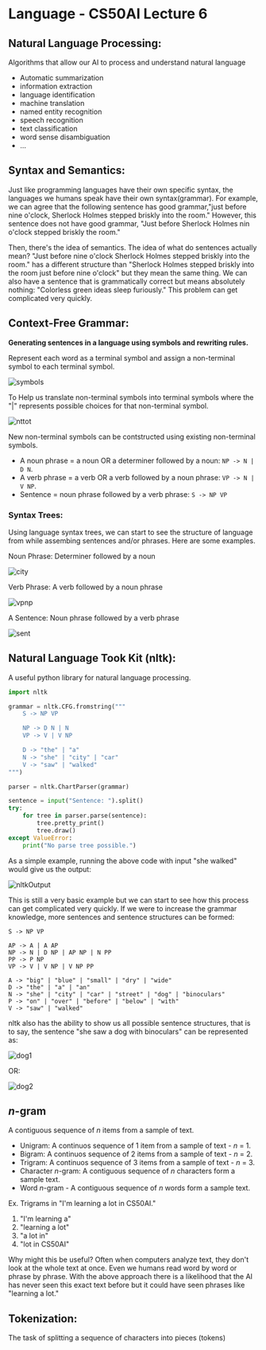 # Language - CS50AI Lecture 6

## Natural Language Processing:

Algorithms that allow our AI to process and understand natural language

- Automatic summarization
- information extraction
- language identification
- machine translation
- named entity recognition
- speech recognition
- text classification
- word sense disambiguation
- ...

## Syntax and Semantics:

Just like programming languages have their own specific syntax, the languages we humans speak have their own syntax(grammar). For example, we can agree that the following sentence has good grammar,"just before nine o'clock, Sherlock Holmes stepped briskly into the room." However, this sentence does not have good grammar, "Just before Sherlock Holmes nin o'clock stepped briskly the room."

Then, there's the idea of semantics. The idea of what do sentences actually mean? "Just before nine o'clock Sherlock Holmes stepped briskly into the room." has a different structure than "Sherlock Holmes stepped briskly into the room just before nine o'clock" but they mean the same thing. We can also have a sentence that is grammatically correct but means absolutely nothing: "Colorless green ideas sleep furiously." This problem can get complicated very quickly.

## Context-Free Grammar:

**Generating sentences in a language using symbols and rewriting rules.**

Represent each word as a terminal symbol and assign a non-terminal symbol to each terminal symbol.

![symbols](images/Week6_Language/../6_Language/symbols.png)

To Help us translate non-terminal symbols into terminal symbols where the "|" represents possible choices for that non-terminal symbol.

![nttot](images/Week6_Language/../6_Language/nt-to-t.png)

New non-terminal symbols can be contstructed using existing non-terminal symbols.
- A noun phrase = a noun OR a determiner followed by a noun: `NP -> N | D N`.
- A verb phrase = a verb OR a verb followed by a noun phrase: `VP -> N | V NP`.
- Sentence = noun phrase followed by a verb phrase: `S -> NP VP`


### Syntax Trees:

Using language syntax trees, we can start to see the structure of language from while assembing sentences and/or phrases. Here are some examples.

Noun Phrase: Determiner followed by a noun

![city](images/Week6_Language/../6_Language/npTheCity.png)

Verb Phrase: A verb followed by a noun phrase

![vpnp](images/Week6_Language/../6_Language/vpnp.png)

A Sentence: Noun phrase followed by a verb phrase

![sent](images/Week6_Language/../6_Language/sent.png)

## Natural Language Took Kit (nltk):

A useful python library for natural language processing.

```python
import nltk

grammar = nltk.CFG.fromstring("""
    S -> NP VP

    NP -> D N | N
    VP -> V | V NP

    D -> "the" | "a"
    N -> "she" | "city" | "car"
    V -> "saw" | "walked"
""")

parser = nltk.ChartParser(grammar)

sentence = input("Sentence: ").split()
try:
    for tree in parser.parse(sentence):
        tree.pretty_print()
        tree.draw()
except ValueError:
    print("No parse tree possible.")
```
As a simple example, running the above code with input "she walked" would give us the output:

![nltkOutput](images/Week6_Language/../6_Language/nltkOutput.png)

This is still a very basic example but we can start to see how this process can get complicated very quickly. If we were to increase the grammar knowledge, more sentences and sentence structures can be formed:

```
S -> NP VP

AP -> A | A AP
NP -> N | D NP | AP NP | N PP
PP -> P NP
VP -> V | V NP | V NP PP

A -> "big" | "blue" | "small" | "dry" | "wide"
D -> "the" | "a" | "an"
N -> "she" | "city" | "car" | "street" | "dog" | "binoculars"
P -> "on" | "over" | "before" | "below" | "with"
V -> "saw" | "walked"
```

nltk also has the ability to show us all possible sentence structures, that is to say, the sentence "she saw a dog with binoculars" can be represented as:

![dog1](images/Week6_Language/../6_Language/dog1.png)

OR:

![dog2](images/Week6_Language/../6_Language/dog2.png)

## _n_-gram

A contiguous sequence of _n_ items from a sample of text.

- Unigram: A continuos sequence of 1 item from a sample of text - _n_ = 1.
- Bigram: A continuos sequence of 2 items from a sample of text - _n_ = 2.
- Trigram: A continuos sequence of 3 items from a sample of text - _n_ = 3.
- Character _n_-gram: A contiguous sequence of _n_ characters form a sample text.
- Word _n_-gram - A contiguous sequence of _n_ words form a sample text.

Ex. Trigrams in "I'm learning a lot in CS50AI."

1) "I'm learning a"
2) "learning a lot"
3) "a lot in"
4) "lot in CS50AI"

Why might this be useful? Often when computers analyze text, they don't look at the whole text at once. Even we humans read word by word or phrase by phrase. With the above approach there is a likelihood that the AI has never seen this exact text before but it could have seen phrases like "learning a lot." 

## Tokenization:

The task of splitting a sequence of characters into pieces (tokens)